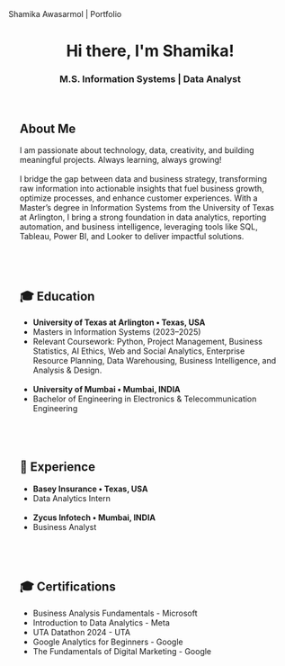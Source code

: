 <!DOCTYPE html>
<html lang="en">
<head>
  <meta charset="UTF-8">
  <meta name="viewport" content="width=device-width, initial-scale=1">
  Shamika Awasarmol | Portfolio
  <link rel="stylesheet" href="style.css">
</head>

<body>

  <div class="main-section" style="text-align: center; margin-top: 40px;">
    <h1>Hi there, I'm Shamika!</h1>
    <h3>M.S. Information Systems | Data Analyst</h3>
  </div>

  <section class="about-me" style="padding: 20px;">
    <h2>About Me</h2>
    <p>I am passionate about technology, data, creativity, and building meaningful projects. Always learning, always growing!<br><br>
    I bridge the gap between data and business strategy, transforming raw information into actionable insights that fuel business growth, optimize processes, and enhance customer experiences. With a Master’s degree in Information Systems from the University of Texas at Arlington, I bring a strong foundation in data analytics, reporting automation, and business intelligence, leveraging tools like SQL, Tableau, Power BI, and Looker to deliver impactful solutions.</p>
  </section>

  <section class="education" style="padding: 20px;">
    <h2>🎓 Education</h2>
    <ul>
      <li><strong>University of Texas at Arlington • Texas, USA</strong></li>
      <li>Masters in Information Systems (2023–2025)</li>
      <li>Relevant Coursework: Python, Project Management, Business Statistics, AI Ethics, Web and Social Analytics, Enterprise Resource Planning, Data Warehousing, Business Intelligence, and Analysis & Design.</li>
      <br>
      <li><strong>University of Mumbai • Mumbai, INDIA</strong></li>
      <li>Bachelor of Engineering in Electronics & Telecommunication Engineering</li>
    </ul>
  </section>

  <section class="experience" style="padding: 20px;">
    <h2>💼 Experience</h2>
    <ul>
      <li><strong>Basey Insurance • Texas, USA</strong></li>
      <li>Data Analytics Intern</li>
      <br>
      <li><strong>Zycus Infotech • Mumbai, INDIA</strong></li>
      <li>Business Analyst</li>
    </ul>
  </section>

  <section class="certifications" style="padding: 20px;">
    <h2>🎓 Certifications</h2>
    <ul>
      <li>Business Analysis Fundamentals - Microsoft</li>
      <li>Introduction to Data Analytics - Meta</li>
      <li>UTA Datathon 2024 - UTA</li>
      <li>Google Analytics for Beginners - Google</li>
      <li>The Fundamentals of Digital Marketing - Google</li>
    </ul>
  </section>


</body>
</html>
